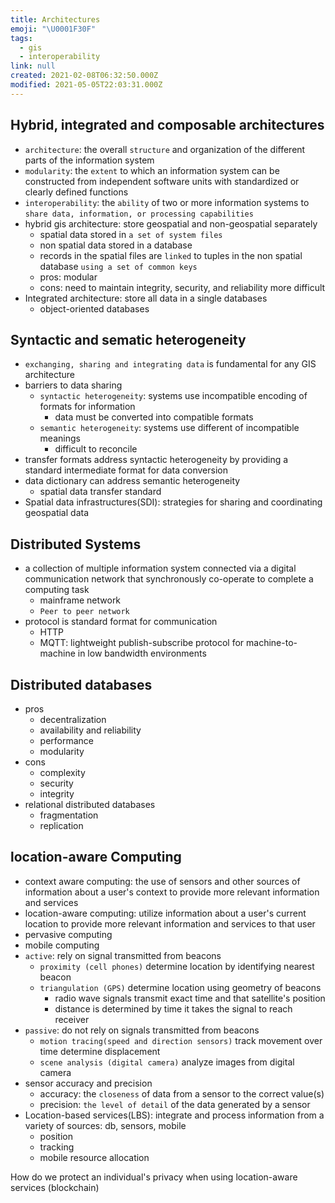 ```yaml
---
title: Architectures
emoji: "\U0001F30F"
tags:
  - gis
  - interoperability
link: null
created: 2021-02-08T06:32:50.000Z
modified: 2021-05-05T22:03:31.000Z
---
```


## Hybrid, integrated and composable architectures

- `architecture`: the overall `structure` and organization of the different parts of the information system
- `modularity`: the `extent` to which an information system can be constructed from independent software units with standardized or clearly defined functions
- `interoperability`: the `ability` of two or more information systems to `share data, information, or processing capabilities`
- hybrid gis architecture: store geospatial and non-geospatial separately
  - spatial data stored in `a set of system files`
  - non spatial data stored in a database
  - records in the spatial files are `linked` to tuples in the non spatial database `using a set of common keys`
  - pros: modular
  - cons: need to maintain integrity, security, and reliability more difficult
- Integrated architecture: store all data in a single databases
  - object-oriented databases

## Syntactic and sematic heterogeneity

- `exchanging, sharing and integrating data` is fundamental for any GIS architecture
- barriers to data sharing
  - `syntactic heterogeneity`: systems use incompatible encoding of formats for information
    - data must be converted into compatible formats
  - `semantic heterogeneity`: systems use different of incompatible meanings
    - difficult to reconcile
- transfer formats address syntactic heterogeneity by providing a standard intermediate format for data conversion
- data dictionary can address semantic heterogeneity
  - spatial data transfer standard
- Spatial data infrastructures(SDI): strategies for sharing and coordinating geospatial data

## Distributed Systems

- a collection of multiple information system connected via a digital communication network that synchronously co-operate to complete a computing task
  - mainframe network
  - `Peer to peer network`
- protocol is standard format for communication
  - HTTP
  - MQTT: lightweight publish-subscribe protocol for machine-to-machine in low bandwidth environments

## Distributed databases

- pros
  - decentralization
  - availability and reliability
  - performance
  - modularity
- cons
  - complexity
  - security
  - integrity
- relational distributed databases
  - fragmentation
  - replication

## location-aware Computing

- context aware computing: the use of sensors and other sources of information about a user's context to provide more relevant information and services
- location-aware computing: utilize information about a user's current location to provide more relevant information and services to that user
- pervasive computing
- mobile computing
- `active`: rely on signal transmitted from beacons
  - `proximity (cell phones)` determine location by identifying nearest beacon
  - `triangulation (GPS)` determine location using geometry of beacons
    - radio wave signals transmit exact time and that satellite's position
    - distance is determined by time it takes the signal to reach receiver
- `passive`: do not rely on signals transmitted from beacons
  - `motion tracing(speed and direction sensors)` track movement over time determine displacement
  - `scene analysis (digital camera)` analyze images from digital camera
- sensor accuracy and precision
  - accuracy: the `closeness` of data from a sensor to the correct value(s)
  - precision: `the level of detail` of the data generated by a sensor
- Location-based services(LBS): integrate and process information from a variety of sources: db, sensors, mobile
  - position
  - tracking
  - mobile resource allocation

How do we protect an individual's privacy when using location-aware services (blockchain)
